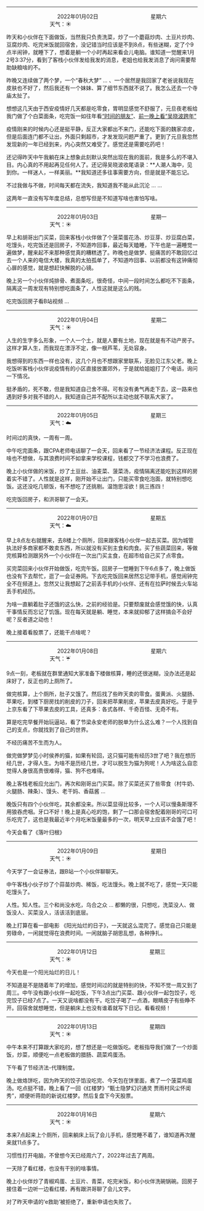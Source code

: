 ***
&nbsp;&nbsp;&nbsp;&nbsp;&nbsp;&nbsp;&nbsp;&nbsp;&nbsp;&nbsp;&nbsp;&nbsp;&nbsp;&nbsp;&nbsp;&nbsp;&nbsp;&nbsp;
&nbsp;&nbsp;&nbsp;&nbsp;&nbsp;&nbsp;&nbsp;&nbsp;&nbsp;&nbsp;&nbsp;&nbsp;&nbsp;&nbsp;           2022年01月02日
&nbsp;&nbsp;&nbsp;&nbsp;&nbsp;&nbsp;&nbsp;&nbsp;&nbsp;&nbsp;&nbsp;&nbsp;&nbsp;&nbsp;&nbsp;&nbsp;&nbsp;&nbsp;
&nbsp;&nbsp;&nbsp;&nbsp;&nbsp;&nbsp;&nbsp;&nbsp;&nbsp;&nbsp;&nbsp;&nbsp;&nbsp;&nbsp;                星期六
&nbsp;&nbsp;&nbsp;&nbsp;&nbsp;&nbsp;&nbsp;&nbsp;&nbsp;&nbsp;&nbsp;&nbsp;&nbsp;&nbsp;&nbsp;&nbsp;&nbsp;&nbsp;
&nbsp;&nbsp;&nbsp;&nbsp;&nbsp;&nbsp;&nbsp;&nbsp;&nbsp;&nbsp;&nbsp;&nbsp;&nbsp;&nbsp;&nbsp;&nbsp;&nbsp;&nbsp;
&nbsp;&nbsp;&nbsp;&nbsp;&nbsp;&nbsp;&nbsp;&nbsp;&nbsp;                                       天气：:sunny: 

昨天和小伙伴在下面做饭，当然我只负责洗菜，炒了一个蘑菇炒肉、土豆片炒肉、豆腐炒肉、吃完米饭就回宿舍，没记错当时应该是不到8点，有些迷糊，定了个9点半闹钟，就睡下了，想着是躺一个小时再起来看会儿电脑。谁知道一觉醒来1月2号3:37分，看到了客栈小伙伴发给我发的消息，老姐也给我发消息了询问需要帮助缺粮啥的不。

昨晚又连续做了两个梦，一个“春秋大梦”	... 、一个居然是我回家了老爸说我现在皮肤也不好了，然后我还有一个妹妹、算了细节东西就不说了。我怎么还去一个寺庙太扯了。

想想这几天由于西安疫情好几天都是吃零食，胃明显感觉不舒服了，元旦夜老板给我门做了个白菜面条，吃完饭一如往年看[“时间的朋友”](频道跨年笔记.md)、[前一晚上看“吴晓波跨年”](频道跨年笔记.md) 

疫情刚来的时候内心还是挺平静，反正大家都出不来门，还能吃下面的魏家凉皮，但是后面连门都不让出，外面只剩超市，才发发现问题严重了。更到了元旦我忽然发现新的一年已经到来，内心突然又难受了。感觉还是需要吃药吧！

还记得昨天中午我躺在床上想象此刻默认突然出现在我的面前，我是多么的不堪入目。内心真的不用起再见任何人了。还记得吴晓波收尾语录：**人潮人海中，见到你。一样迷人，一样美丽。**我知道还多往事需要方向，但是就是不能忘记。

不过我做与不做，时间每天都在流失，我知道我不能从此沉沦 ... ...

这两年一直没有写年度总结，总想写但是不知道写啥也害怕写啥。


***
&nbsp;&nbsp;&nbsp;&nbsp;&nbsp;&nbsp;&nbsp;&nbsp;&nbsp;&nbsp;&nbsp;&nbsp;&nbsp;&nbsp;&nbsp;&nbsp;&nbsp;&nbsp;
&nbsp;&nbsp;&nbsp;&nbsp;&nbsp;&nbsp;&nbsp;&nbsp;&nbsp;&nbsp;&nbsp;&nbsp;&nbsp;&nbsp;           2022年01月03日
&nbsp;&nbsp;&nbsp;&nbsp;&nbsp;&nbsp;&nbsp;&nbsp;&nbsp;&nbsp;&nbsp;&nbsp;&nbsp;&nbsp;&nbsp;&nbsp;&nbsp;&nbsp;
&nbsp;&nbsp;&nbsp;&nbsp;&nbsp;&nbsp;&nbsp;&nbsp;&nbsp;&nbsp;&nbsp;&nbsp;&nbsp;&nbsp;                星期一
&nbsp;&nbsp;&nbsp;&nbsp;&nbsp;&nbsp;&nbsp;&nbsp;&nbsp;&nbsp;&nbsp;&nbsp;&nbsp;&nbsp;&nbsp;&nbsp;&nbsp;&nbsp;
&nbsp;&nbsp;&nbsp;&nbsp;&nbsp;&nbsp;&nbsp;&nbsp;&nbsp;&nbsp;&nbsp;&nbsp;&nbsp;&nbsp;&nbsp;&nbsp;&nbsp;&nbsp;
&nbsp;&nbsp;&nbsp;&nbsp;&nbsp;&nbsp;&nbsp;&nbsp;&nbsp;                                       天气：:sunny: 

早上和胡哥出门买菜，回来客栈小伙伴做了个菠菜蛋花汤、炒豆芽、炒豆腐白菜，吃馒头，吃完饭还是回房子，不知道咋回事，最近每天瞌睡，下午也是一遍睡觉一遍做梦，醒来起不来那种感觉真的糟糕透了。昨晚也是做梦、挺痛苦的不敢回忆过去一个人来的电信大楼，我真的太拍孤单了，不知道咋回事、以前都没有这钟痛彻心扉的感觉，就是想赶快解脱的心镜。

晚上另一个小伙伴炖排骨、煮面条吃，很奇怪，中间一段时间怎么都吃不下面条，隔离这一周发现有特别想吃面条了，人性这就是这么的贱。

吃完饭回房子看B站视频	... 


***
&nbsp;&nbsp;&nbsp;&nbsp;&nbsp;&nbsp;&nbsp;&nbsp;&nbsp;&nbsp;&nbsp;&nbsp;&nbsp;&nbsp;&nbsp;&nbsp;&nbsp;&nbsp;
&nbsp;&nbsp;&nbsp;&nbsp;&nbsp;&nbsp;&nbsp;&nbsp;&nbsp;&nbsp;&nbsp;&nbsp;&nbsp;&nbsp;           2022年01月04日
&nbsp;&nbsp;&nbsp;&nbsp;&nbsp;&nbsp;&nbsp;&nbsp;&nbsp;&nbsp;&nbsp;&nbsp;&nbsp;&nbsp;&nbsp;&nbsp;&nbsp;&nbsp;
&nbsp;&nbsp;&nbsp;&nbsp;&nbsp;&nbsp;&nbsp;&nbsp;&nbsp;&nbsp;&nbsp;&nbsp;&nbsp;&nbsp;                星期二
&nbsp;&nbsp;&nbsp;&nbsp;&nbsp;&nbsp;&nbsp;&nbsp;&nbsp;&nbsp;&nbsp;&nbsp;&nbsp;&nbsp;&nbsp;&nbsp;&nbsp;&nbsp;
&nbsp;&nbsp;&nbsp;&nbsp;&nbsp;&nbsp;&nbsp;&nbsp;&nbsp;&nbsp;&nbsp;&nbsp;&nbsp;&nbsp;&nbsp;&nbsp;&nbsp;&nbsp;
&nbsp;&nbsp;&nbsp;&nbsp;&nbsp;&nbsp;&nbsp;&nbsp;&nbsp;                                       天气：:sunny: 

人生的生字多么形象，一个人一个土，就是人要有土地，现在就是有不动产房子。这样才算人生，而我现在漂浮不定，像一根芦苇，无处容身。

我想得到的东西一样也没有，这几个月也不想跟家里联系，无脸见江东父老。晚上吃饭听客栈小伙伴说疫情有的小区直接放置郊外，于是就给姐姐打了个电话，询问一下情况。

挺矛盾的，死不敢，但是我知道自己舍不得。可有没有勇气再走下去，这一路来也遇到好多对我不错的人，我知道自己并不配所以主动也就不联系大家了。


***
&nbsp;&nbsp;&nbsp;&nbsp;&nbsp;&nbsp;&nbsp;&nbsp;&nbsp;&nbsp;&nbsp;&nbsp;&nbsp;&nbsp;&nbsp;&nbsp;&nbsp;&nbsp;
&nbsp;&nbsp;&nbsp;&nbsp;&nbsp;&nbsp;&nbsp;&nbsp;&nbsp;&nbsp;&nbsp;&nbsp;&nbsp;&nbsp;           2022年01月05日
&nbsp;&nbsp;&nbsp;&nbsp;&nbsp;&nbsp;&nbsp;&nbsp;&nbsp;&nbsp;&nbsp;&nbsp;&nbsp;&nbsp;&nbsp;&nbsp;&nbsp;&nbsp;
&nbsp;&nbsp;&nbsp;&nbsp;&nbsp;&nbsp;&nbsp;&nbsp;&nbsp;&nbsp;&nbsp;&nbsp;&nbsp;&nbsp;                星期三
&nbsp;&nbsp;&nbsp;&nbsp;&nbsp;&nbsp;&nbsp;&nbsp;&nbsp;&nbsp;&nbsp;&nbsp;&nbsp;&nbsp;&nbsp;&nbsp;&nbsp;&nbsp;
&nbsp;&nbsp;&nbsp;&nbsp;&nbsp;&nbsp;&nbsp;&nbsp;&nbsp;&nbsp;&nbsp;&nbsp;&nbsp;&nbsp;&nbsp;&nbsp;&nbsp;&nbsp;
&nbsp;&nbsp;&nbsp;&nbsp;&nbsp;&nbsp;&nbsp;&nbsp;&nbsp;                                       天气：:cloud:

时间过的真快，一周有一周。

中午吃完面条，跟CPA老师电话聊了一会天，回来看了一节经济法课程。反正现在啥也不想做，与其浪费时间不如拿来学校课程，钱都交了不学习也浪费了。

晚上小伙伴做的米饭，炒了土豆丝、油麦菜、菠菜汤，疫情隔离还能吃到这样的房着实不错了。人性就是这样，刚开始不让出门，只能买零食吃泡面，就特别想吃饭。这还没吃几顿饭，有不想吃了还挑剔。温饱思淫欲！挑三拣四！

吃完饭回房子，和洪哥聊了一会天。


***
&nbsp;&nbsp;&nbsp;&nbsp;&nbsp;&nbsp;&nbsp;&nbsp;&nbsp;&nbsp;&nbsp;&nbsp;&nbsp;&nbsp;&nbsp;&nbsp;&nbsp;&nbsp;
&nbsp;&nbsp;&nbsp;&nbsp;&nbsp;&nbsp;&nbsp;&nbsp;&nbsp;&nbsp;&nbsp;&nbsp;&nbsp;&nbsp;           2022年01月07日
&nbsp;&nbsp;&nbsp;&nbsp;&nbsp;&nbsp;&nbsp;&nbsp;&nbsp;&nbsp;&nbsp;&nbsp;&nbsp;&nbsp;&nbsp;&nbsp;&nbsp;&nbsp;
&nbsp;&nbsp;&nbsp;&nbsp;&nbsp;&nbsp;&nbsp;&nbsp;&nbsp;&nbsp;&nbsp;&nbsp;&nbsp;&nbsp;                星期五
&nbsp;&nbsp;&nbsp;&nbsp;&nbsp;&nbsp;&nbsp;&nbsp;&nbsp;&nbsp;&nbsp;&nbsp;&nbsp;&nbsp;&nbsp;&nbsp;&nbsp;&nbsp;
&nbsp;&nbsp;&nbsp;&nbsp;&nbsp;&nbsp;&nbsp;&nbsp;&nbsp;&nbsp;&nbsp;&nbsp;&nbsp;&nbsp;&nbsp;&nbsp;&nbsp;&nbsp;
&nbsp;&nbsp;&nbsp;&nbsp;&nbsp;&nbsp;&nbsp;&nbsp;&nbsp;                                       天气：:cloud:

早上8点左右就醒来，去8楼上个厕所，回来跟客栈小伙伴一起去买菜。因为城管执法好多商家都不敢卖东西，所以就没有买到主食和肉食。买了些蔬菜回来，等做完核算检测跟另外一个小伙伴在一次出门买主食，在超市给自己买了点零食。

买完菜回来小伙伴开始做饭，吃完午饭。回房子一觉睡到下午6点多了，晚上做饭也没有下去帮忙，逛了一会证券网。下去吃完饭回来居然忘记带手机，感觉闹钟完全不在频道上。忽然又让我想起了之前丢手机的小伙伴、还有在拉萨时候去火车站丢手机经历。

为啥一直躺着肚子还饿的这么快，之前的经验是。只要颓废就会感觉饿的快，认真干事情反而忘记了饥饿。现在每天就是躺、睡觉，本来就抑郁了这样搞会不会好呢？反者道之动也！

晚上接着看股票了，还能干点啥呢？


***
&nbsp;&nbsp;&nbsp;&nbsp;&nbsp;&nbsp;&nbsp;&nbsp;&nbsp;&nbsp;&nbsp;&nbsp;&nbsp;&nbsp;&nbsp;&nbsp;&nbsp;&nbsp;
&nbsp;&nbsp;&nbsp;&nbsp;&nbsp;&nbsp;&nbsp;&nbsp;&nbsp;&nbsp;&nbsp;&nbsp;&nbsp;&nbsp;           2022年01月08日
&nbsp;&nbsp;&nbsp;&nbsp;&nbsp;&nbsp;&nbsp;&nbsp;&nbsp;&nbsp;&nbsp;&nbsp;&nbsp;&nbsp;&nbsp;&nbsp;&nbsp;&nbsp;
&nbsp;&nbsp;&nbsp;&nbsp;&nbsp;&nbsp;&nbsp;&nbsp;&nbsp;&nbsp;&nbsp;&nbsp;&nbsp;&nbsp;                星期六
&nbsp;&nbsp;&nbsp;&nbsp;&nbsp;&nbsp;&nbsp;&nbsp;&nbsp;&nbsp;&nbsp;&nbsp;&nbsp;&nbsp;&nbsp;&nbsp;&nbsp;&nbsp;
&nbsp;&nbsp;&nbsp;&nbsp;&nbsp;&nbsp;&nbsp;&nbsp;&nbsp;&nbsp;&nbsp;&nbsp;&nbsp;&nbsp;&nbsp;&nbsp;&nbsp;&nbsp;
&nbsp;&nbsp;&nbsp;&nbsp;&nbsp;&nbsp;&nbsp;&nbsp;&nbsp;                                       天气：:umbrella:

9点一刻，老板就在群里通知大家准备下楼做核算，睡的还很迷糊，没办法还是起床好了，反正也的上厕所了。

做完核算，上个厕所，肚子又饿了。然后找了些昨天卖的零食。蛋黄派、火腿肠、苹果吃，到楼下厨房找的削皮的刀子，回来把苹果削皮，苹果去皮真好吃。于是乎上京东看了下苹果去皮的工具，还真多：各式各样、千奇百怪、无奇不有。

算是吃完早餐开始玩逼站，看了节梁永安老师的脱单为什么这么难？一个人找到自己的支点，你就找到了自己的世界。

不经历痛苦不生而为人。

做完做梦梦见小时侯养的猫，如果有轮回，这只猫可能有经历3世了吧？我在想历经几世，才得人生。为啥不是历经几世，才可以脱生为猫为狗呢！人为啥这么自恋觉得人身很高贵很难得，猫、狗不也难得。

晚上客栈老板应允出门，再次和刚哥出门买菜。除了买菜还买了些零食（村牛奶、火腿肠、辣条）、馒头、老干妈、香菇酱 ...

晚饭只有四个小伙伴吃，其余都没来。所以菜显得比较多，一个人可以慢条斯理不用狼吞虎咽。牙口不好！晚上是真心吃的饱，剩了一口那会宿舍配着刚哥的可口可乐吃完了，这也是我最近半个月吃米饭量最多的一次，明天早上应该不会饿了吧！

今天会看了《落叶归根》


***
&nbsp;&nbsp;&nbsp;&nbsp;&nbsp;&nbsp;&nbsp;&nbsp;&nbsp;&nbsp;&nbsp;&nbsp;&nbsp;&nbsp;&nbsp;&nbsp;&nbsp;&nbsp;
&nbsp;&nbsp;&nbsp;&nbsp;&nbsp;&nbsp;&nbsp;&nbsp;&nbsp;&nbsp;&nbsp;&nbsp;&nbsp;&nbsp;           2022年01月09日
&nbsp;&nbsp;&nbsp;&nbsp;&nbsp;&nbsp;&nbsp;&nbsp;&nbsp;&nbsp;&nbsp;&nbsp;&nbsp;&nbsp;&nbsp;&nbsp;&nbsp;&nbsp;
&nbsp;&nbsp;&nbsp;&nbsp;&nbsp;&nbsp;&nbsp;&nbsp;&nbsp;&nbsp;&nbsp;&nbsp;&nbsp;&nbsp;                星期日
&nbsp;&nbsp;&nbsp;&nbsp;&nbsp;&nbsp;&nbsp;&nbsp;&nbsp;&nbsp;&nbsp;&nbsp;&nbsp;&nbsp;&nbsp;&nbsp;&nbsp;&nbsp;
&nbsp;&nbsp;&nbsp;&nbsp;&nbsp;&nbsp;&nbsp;&nbsp;&nbsp;&nbsp;&nbsp;&nbsp;&nbsp;&nbsp;&nbsp;&nbsp;&nbsp;&nbsp;
&nbsp;&nbsp;&nbsp;&nbsp;&nbsp;&nbsp;&nbsp;&nbsp;&nbsp;                                       天气：:sunny: 

今天学了一会证券法，跟B站一个小伙伴聊聊天。

中午客栈小伙子炒了个蒜苗炒肉、稀饭，吃法馒头。晚上就不吃了，感觉一天只能吃馒头了。

人性。知人性。三个和尚没水吃，乌合之众 ... 都懒的很，只想吃，洗菜没人、做饭没人、买菜没人，活该活到底层。

晚上打算在看一部电影 《阳光灿烂的日子》，一天就这么混完了。感觉自己只能是劳碌命，一闲就觉得在浪费时间。一闲就脑子胡思乱想，各种挣扎。


***
&nbsp;&nbsp;&nbsp;&nbsp;&nbsp;&nbsp;&nbsp;&nbsp;&nbsp;&nbsp;&nbsp;&nbsp;&nbsp;&nbsp;&nbsp;&nbsp;&nbsp;&nbsp;
&nbsp;&nbsp;&nbsp;&nbsp;&nbsp;&nbsp;&nbsp;&nbsp;&nbsp;&nbsp;&nbsp;&nbsp;&nbsp;&nbsp;           2022年01月12日
&nbsp;&nbsp;&nbsp;&nbsp;&nbsp;&nbsp;&nbsp;&nbsp;&nbsp;&nbsp;&nbsp;&nbsp;&nbsp;&nbsp;&nbsp;&nbsp;&nbsp;&nbsp;
&nbsp;&nbsp;&nbsp;&nbsp;&nbsp;&nbsp;&nbsp;&nbsp;&nbsp;&nbsp;&nbsp;&nbsp;&nbsp;&nbsp;                星期三
&nbsp;&nbsp;&nbsp;&nbsp;&nbsp;&nbsp;&nbsp;&nbsp;&nbsp;&nbsp;&nbsp;&nbsp;&nbsp;&nbsp;&nbsp;&nbsp;&nbsp;&nbsp;
&nbsp;&nbsp;&nbsp;&nbsp;&nbsp;&nbsp;&nbsp;&nbsp;&nbsp;&nbsp;&nbsp;&nbsp;&nbsp;&nbsp;&nbsp;&nbsp;&nbsp;&nbsp;
&nbsp;&nbsp;&nbsp;&nbsp;&nbsp;&nbsp;&nbsp;&nbsp;&nbsp;                                       天气：:sunny: 

今天也是一个阳光灿烂的日儿！

不知道是不是随着年了的增加，感觉时间过的就是特别的快，不知不觉一周又到了周三。中午没有跟小伙伴一起吃饭，下午3点出门买菜、跟小伙伴一起包饺子，吃完饺子已经7点了。一天又说啥都没有干。吃饺子喝了一点酒，眼睛皮子有些睁不开。回宿舍就想睡觉，但是躺床上也没有谁着就写下日记。看看视频！


***
&nbsp;&nbsp;&nbsp;&nbsp;&nbsp;&nbsp;&nbsp;&nbsp;&nbsp;&nbsp;&nbsp;&nbsp;&nbsp;&nbsp;&nbsp;&nbsp;&nbsp;&nbsp;
&nbsp;&nbsp;&nbsp;&nbsp;&nbsp;&nbsp;&nbsp;&nbsp;&nbsp;&nbsp;&nbsp;&nbsp;&nbsp;&nbsp;           2022年01月13日
&nbsp;&nbsp;&nbsp;&nbsp;&nbsp;&nbsp;&nbsp;&nbsp;&nbsp;&nbsp;&nbsp;&nbsp;&nbsp;&nbsp;&nbsp;&nbsp;&nbsp;&nbsp;
&nbsp;&nbsp;&nbsp;&nbsp;&nbsp;&nbsp;&nbsp;&nbsp;&nbsp;&nbsp;&nbsp;&nbsp;&nbsp;&nbsp;                星期四
&nbsp;&nbsp;&nbsp;&nbsp;&nbsp;&nbsp;&nbsp;&nbsp;&nbsp;&nbsp;&nbsp;&nbsp;&nbsp;&nbsp;&nbsp;&nbsp;&nbsp;&nbsp;
&nbsp;&nbsp;&nbsp;&nbsp;&nbsp;&nbsp;&nbsp;&nbsp;&nbsp;&nbsp;&nbsp;&nbsp;&nbsp;&nbsp;&nbsp;&nbsp;&nbsp;&nbsp;
&nbsp;&nbsp;&nbsp;&nbsp;&nbsp;&nbsp;&nbsp;&nbsp;&nbsp;                                       天气：:sunny: 

中午本来不打算跟大家吃的，想了想还是一吃做饭吃。老板指导我们做了一个炒面饭，炒菜，顺便吃一点老板做的腊肠、蔬菜鸡蛋汤。

下午看了节经济法-代理制度。

晚上做烙饼吃，因为昨天的饺子馅没吃完、今天包在饼里面，煮了一个菠菜鸡蛋汤。吃点挺不错，晚上看了一回《红楼梦》“甄士隐梦幻识通灵 贾雨村风尘怀闺秀”，顺便听蒋勋的新说红楼梦。然后复盘下今天股票。


***
&nbsp;&nbsp;&nbsp;&nbsp;&nbsp;&nbsp;&nbsp;&nbsp;&nbsp;&nbsp;&nbsp;&nbsp;&nbsp;&nbsp;&nbsp;&nbsp;&nbsp;&nbsp;
&nbsp;&nbsp;&nbsp;&nbsp;&nbsp;&nbsp;&nbsp;&nbsp;&nbsp;&nbsp;&nbsp;&nbsp;&nbsp;&nbsp;           2022年01月16日
&nbsp;&nbsp;&nbsp;&nbsp;&nbsp;&nbsp;&nbsp;&nbsp;&nbsp;&nbsp;&nbsp;&nbsp;&nbsp;&nbsp;&nbsp;&nbsp;&nbsp;&nbsp;
&nbsp;&nbsp;&nbsp;&nbsp;&nbsp;&nbsp;&nbsp;&nbsp;&nbsp;&nbsp;&nbsp;&nbsp;&nbsp;&nbsp;                星期六
&nbsp;&nbsp;&nbsp;&nbsp;&nbsp;&nbsp;&nbsp;&nbsp;&nbsp;&nbsp;&nbsp;&nbsp;&nbsp;&nbsp;&nbsp;&nbsp;&nbsp;&nbsp;
&nbsp;&nbsp;&nbsp;&nbsp;&nbsp;&nbsp;&nbsp;&nbsp;&nbsp;&nbsp;&nbsp;&nbsp;&nbsp;&nbsp;&nbsp;&nbsp;&nbsp;&nbsp;
&nbsp;&nbsp;&nbsp;&nbsp;&nbsp;&nbsp;&nbsp;&nbsp;&nbsp;                                       天气：:sunny: 

本来7点起来上个厕所，回来躺床上玩了会儿手机，感觉睡不着了，谁知道再次醒来就11点多了。

习惯性打开电脑，不曾想今天已经周六了，2022年过去了两周。

一天除了看红楼，也没有干别的啥事情。

晚上小伙伴炒了青椒鸡蛋、土豆片、青菜，吃完米饭，和小伙伴洗碗锅碗。回房子接住着一边听一边看红楼，再有跟洪哥聊了会儿文字。

对了昨天申请的‘e救助’被拒绝了，重新申请也失败了。














